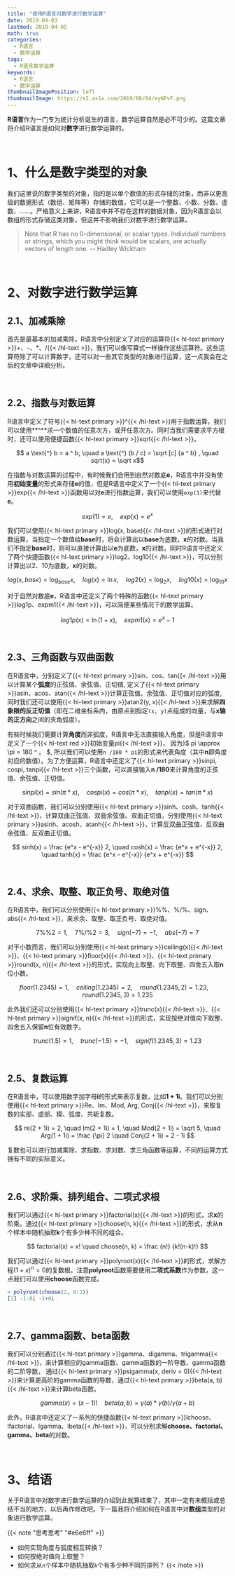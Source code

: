 ```yaml
---
title: "使用R语言对数字进行数学运算"
date: 2019-04-03
lastmod: 2019-04-05
math: true
categories:
  - R语言
  - 数学运算
tags:
  - R语言数学运算
keywords:
  - R语言
  - 数学运算
thumbnailImagePosition: left
thumbnailImage: https://s2.ax1x.com/2019/08/04/eyNFvF.png
---
```


**R语言**作为一门专为统计分析诞生的语言，数学运算自然是必不可少的。这篇文章将介绍R语言是如何对**数字**进行数学运算的。
<!--more-->

<!-- toc -->

<br>

# 1、什么是数字类型的对象  

我们这里说的数字类型的对象，指的是以单个数值的形式存储的对象，而非以更高级的数据形式（数组、矩阵等）存储的数值，它可以是一个整数、小数、分数、虚数、……。严格意义上来讲，R语言中并不存在这样的数据对象，因为R语言会以数组的形式存储这类对象，但这并不影响我们对数字进行数学运算。

> Note that R has no 0-dimensional, or scalar types. Individual numbers or strings, which you might think would be scalars, are actually vectors of length one.
>   -- Hadley Wickham

<br>

# 2、对数字进行数学运算

## 2.1、加减乘除

首先是最基本的加减乘除，R语言中分别定义了对应的运算符{{< hl-text primary >}}+、-、*、/{{< /hl-text >}}，我们可以像写算式一样操作这些运算符。这些运算符除了可以计算数字，还可以对一些其它类型的对象进行运算，这一点我会在之后的文章中详细分析。

<br>

## 2.2、指数与对数运算

R语言中定义了符号{{< hl-text primary >}}^{{< /hl-text >}}用于指数运算，我们可以使用**^**求一个数值的任意次方，或开任意次方。同时当我们需要求平方根时，还可以使用便捷函数{{< hl-text primary >}}sqrt{{< /hl-text >}}。

$$ a \text{^} b = a ^ b, \quad a \text{^} (b / c) = \sqrt [c] {a ^ b} , \quad sqrt(x) = \sqrt x$$

在指数与对数运算的过程中，有时候我们会用到自然对数底**e**，R语言中并没有使用**初始变量**的形式来存储**e**的值，但是R语言中定义了一个{{< hl-text primary >}}exp{{< /hl-text >}}函数用以对**e**进行指数运算，我们可以使用`exp(1)`来代替**e**。

$$ exp(1) = e, \quad exp(x) = e ^ x $$

我们可以使用{{< hl-text primary >}}log(x, base){{< /hl-text >}}的形式进行对数运算，当指定一个数值给**base**时，将会计算出以**base**为底数，**x**的对数。当我们不指定**base**时，则可以直接计算出以**e**为底数，**x**的对数。同时R语言中还定义了两个快捷函数{{< hl-text primary >}}log2、log10{{< /hl-text >}}，可以分别计算出以2、10为底数，**x**的对数。

$$ log(x, base) = \log _{base} x, \quad log(x) = \ln x, \quad log2(x) = \log _2 x, \quad log10(x) = \log _{10} x $$

对于自然对数底**e**，R语言中还定义了两个特殊的函数{{< hl-text primary >}}log1p、expm1{{< /hl-text >}}，可以简便某些情况下的数学运算。

$$ log1p(x) = \ln (1 + x), \quad expm1(x) = e ^ x - 1 $$

<br>

## 2.3、三角函数与双曲函数

在R语言中，分别定义了{{< hl-text primary >}}sin、cos、tan{{< /hl-text >}}用以计算某个**弧度**的正弦值、余弦值、正切值, 定义了{{< hl-text primary >}}asin、acos、atan{{< /hl-text >}}计算正弦值、余弦值、正切值对应的弧度, 同时我们还可以使用{{< hl-text primary >}}atan2(y, x){{< /hl-text >}}来求解**四象限的反正切值**（即在二维坐标系内，由原点到指定`(x, y)`点组成的向量，与**x轴的正方向**之间的夹角弧度）。

有些时候我们需要计算**角度**而非弧度，R语言中无法直接输入角度，但是R语言中定义了一个{{< hl-text red >}}初始变量pi{{< /hl-text >}}， 因为}$ pi \approx \pi = 180 ^ 。 $, 所以我们可以使用`n /180 * pi`的形式来代表角度（其中**n**即角度对应的数值）。为了方便运算，R语言中还定义了{{< hl-text primary >}}sinpi, cospi, tanpi{{< /hl-text >}}三个函数，可以直接输入**n /180**来计算角度的正弦值、余弦值、正切值。

$$ sinpi(x) = sin(\pi * x), \quad cospi(x) = cos(\pi * x), \quad tanpi(x) = tan(\pi * x) $$

对于双曲函数，我们可以分别使用{{< hl-text primary >}}sinh、cosh、tanh{{< /hl-text >}}，计算双曲正弦值、双曲余弦值、双曲正切值，分别使用{{< hl-text primary >}}asinh、acosh、atanh{{< /hl-text >}}，计算反双曲正弦值、反双曲余弦值、反双曲正切值。

$$ sinh(x) = \frac {e^x - e^{-x}} 2, \quad cosh(x) = \frac {e^x + e^{-x}} 2, \quad tanh(x) = \frac {e^x - e^{-x}} {e^x + e^{-x}} $$

<br>

## 2.4、求余、取整、取正负号、取绝对值

在R语言中，我们可以分别使用{{< hl-text primary >}}%%、%/%、sign、abs{{< /hl-text >}}，来求余、取整、取正负号、取绝对值。

$$ 7 \%\% 2 = 1, \quad 7 \%/\% 2 = 3, \quad sign(-7) = -1, \quad abs(-7) = 7  $$

对于小数而言，我们可以分别使用{{< hl-text primary >}}ceiling(x){{< /hl-text >}}、{{< hl-text primary >}}floor(x){{< /hl-text >}}、{{< hl-text primary >}}round(x, n){{< /hl-text >}}的形式，实现向上取整、向下取整、四舍五入取**n**位小数。

$$ floor(1.2345) = 1, \quad ceiling(1.2345) = 2, \quad round(1.2345, 2) = 1.23, \quad round(1.2345, 3) = 1.235  $$

此外我们还可以分别使用{{< hl-text primary >}}trunc(x){{< /hl-text >}}、{{< hl-text primary >}}signif(x, n){{< /hl-text >}}的形式，实现按绝对值向下取整、四舍五入保留**n**位有效数字。

$$ trunc(1.5) = 1, \quad trunc(-1.5) = -1, \quad signif(1.2345, 3) = 1.23  $$

<br>

## 2.5、复数运算

在R语言中，可以使用数字加字母**i**的形式来表示复数，比如**1 + 1i**。我们可以分别使用{{< hl-text primary >}}Re、Im、Mod, Arg, Conj{{< /hl-text >}}，来取复数的实部、虚部、模、弧度、共轭复数。

$$ re(2 + 1i) = 2, \quad Im(2 + 1i) = 1, \quad Mod(2 + 1i) = \sqrt 5, \quad Arg(1 + 1i) = \frac {\pi} 2 \quad Conj(2 + 1i) = 2 - 1i $$

复数也可以进行加减乘除、求指数、求对数、求三角函数等运算，不同的运算方式拥有不同的实际意义。

<br>

## 2.6、求阶乘、排列组合、二项式求根

我们可以通过{{< hl-text primary >}}factorial(x){{< /hl-text >}}的形式，求**x**的阶乘。通过{{< hl-text primary >}}choose(n, k){{< /hl-text >}}的形式，求从**n**个样本中随机抽取**k**个有多少种不同的组合。

$$ factorial(x) = x! \quad choose(n, k) = \frac {n!} {k!(n-k)!} $$

我们可以通过{{< hl-text primary >}}polyroot(x){{< /hl-text >}}的形式，求解方程$(1 + x) ^ n = 0$的复数根。注意**polyroot**函数需要使用**二项式系数**作为参数，这一点我们可以使用**choose**函数完成。

```R
> polyroot(choose(2, 0:2))
[1] -1-0i -1+0i
```

<br>

## 2.7、gamma函数、beta函数

我们可以分别通过{{< hl-text primary >}}gamma、digamma、trigamma{{< /hl-text >}}，来计算相应的gamma函数、gamma函数的一阶导数、gamma函数的二阶导数， 通过{{< hl-text primary >}}psigamma(x, deriv = 0){{< /hl-text >}}来计算更高阶的gamma函数的导数，通过{{< hl-text primary >}}beta(a, b){{< /hl-text >}}来计算beta函数。

$$  gamma(x) = (x - 1)! \quad beta (a, b) = \gamma (a) * \gamma (b) / \gamma (a + b) $$

此外，R语言中还定义了一系列的快捷函数{{< hl-text primary >}}lchoose、lfactorial、lgamma、lbeta{{< /hl-text >}}，可以分别求解**choose、factorial、gamma、beta**的对数。

<br>

# 3、结语

关于R语言中对数字进行数学运算的介绍到此就算结束了，其中一定有未概括或总结不当的地方，以后再作修改吧。下一篇我将介绍如何在R语言中对**数组**类型的对象进行数学运算。

{{< note "思考思考" "#e6e6ff" >}}
- 如何实现角度与弧度相互转换？
- 如何按绝对值向上取整？
- 如何求从`n`个样本中随机抽取`k`个有多少种不同的排列？
{{< /note >}}

<br>
